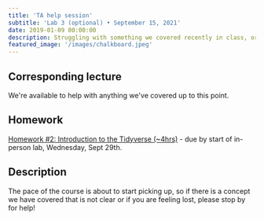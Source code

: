 ```yaml
---
title: 'TA help session'
subtitle: 'Lab 3 (optional) • September 15, 2021'
date: 2019-01-09 00:00:00
description: Struggling with something we covered recently in class, or do you want to discuss some of your own RNA-seq data?  Then drop in for hand-on help from one of our amazing Teaching Assistants!
featured_image: '/images/chalkboard.jpeg'
---
```


## Corresponding lecture

We're available to help with anything we've covered up to this point.

## Homework

[Homework #2: Introduction to the Tidyverse (~4hrs)](https://www.datacamp.com/courses/introduction-to-the-tidyverse) - due by start of in-person lab, Wednesday, Sept 29th.

## Description

The pace of the course is about to start picking up, so if there is a concept we have covered that is not clear or if you are feeling lost, please stop by for help!  